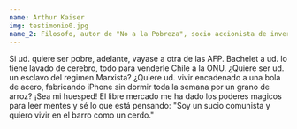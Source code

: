 ```yaml
---
name: Arthur Kaiser
img: testimonio0.jpg
name_2: Filosofo, autor de "No a la Pobreza", socio accionista de inversiones Inverstion inc.
---
```

Si ud. quiere ser pobre, adelante, vayase a otra de las AFP. Bachelet a ud. lo tiene lavado de cerebro, todo para venderle Chile a la ONU. ¿Quiere ser ud. un esclavo del regimen Marxista? ¿Quiere ud. vivir encadenado a una bola de acero, fabricando iPhone sin dormir toda la semana por un grano de arroz? ¡Sea mi huesped! El libre mercado me ha dado los poderes magicos para leer mentes y sé lo que está pensando: "Soy un sucio comunista y quiero vivir en el barro como un cerdo."